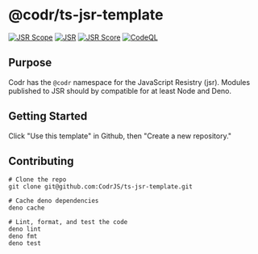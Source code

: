 # @codr/ts-jsr-template

[![JSR Scope](https://jsr.io/badges/@codr)](https://jsr.io/@codr)
[![JSR](https://jsr.io/badges/@codr/<package>)](https://jsr.io/@codr/<package>)
[![JSR Score](https://jsr.io/badges/@codr/<package>/score)](https://jsr.io/@codr/<package>)
[![CodeQL](https://github.com/CodrJS/ts-jsr-template/actions/workflows/codeql.yml/badge.svg)](https://github.com/CodrJS/ts-jsr-template/actions/workflows/codeql.yml)

## Purpose

Codr has the `@codr` namespace for the JavaScript Resistry (jsr). Modules
published to JSR should by compatible for at least Node and Deno.

## Getting Started

Click "Use this template" in Github, then "Create a new repository."

## Contributing

```shell
# Clone the repo
git clone git@github.com:CodrJS/ts-jsr-template.git

# Cache deno dependencies
deno cache

# Lint, format, and test the code
deno lint
deno fmt
deno test
```
